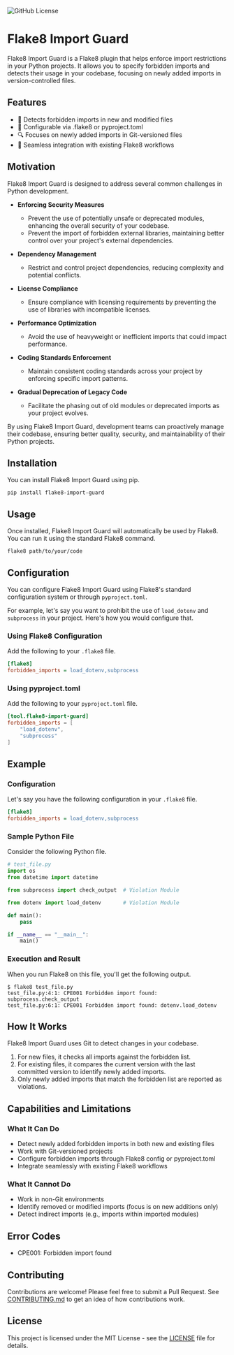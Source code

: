 
![GitHub License](https://img.shields.io/github/license/K-dash/flake8-import-guard)

# Flake8 Import Guard

Flake8 Import Guard is a Flake8 plugin that helps enforce import restrictions in your Python projects. It allows you to specify forbidden imports and detects their usage in your codebase, focusing on newly added imports in version-controlled files.

## Features

- 🚫 Detects forbidden imports in new and modified files
- 🔧 Configurable via .flake8 or pyproject.toml
- 🔍 Focuses on newly added imports in Git-versioned files
- 🔗 Seamless integration with existing Flake8 workflows

## Motivation

Flake8 Import Guard is designed to address several common challenges in Python development.

- **Enforcing Security Measures**
    - Prevent the use of potentially unsafe or deprecated modules, enhancing the overall security of your codebase.
    - Prevent the import of forbidden external libraries, maintaining better control over your project's external dependencies.

- **Dependency Management**
    - Restrict and control project dependencies, reducing complexity and potential conflicts.

- **License Compliance**
    - Ensure compliance with licensing requirements by preventing the use of libraries with incompatible licenses.

- **Performance Optimization**
    - Avoid the use of heavyweight or inefficient imports that could impact performance.

- **Coding Standards Enforcement**
    - Maintain consistent coding standards across your project by enforcing specific import patterns.

- **Gradual Deprecation of Legacy Code**
    - Facilitate the phasing out of old modules or deprecated imports as your project evolves.

By using Flake8 Import Guard, development teams can proactively manage their codebase, ensuring better quality, security, and maintainability of their Python projects.

## Installation

You can install Flake8 Import Guard using pip.

```
pip install flake8-import-guard
```

## Usage

Once installed, Flake8 Import Guard will automatically be used by Flake8. You can run it using the standard Flake8 command.

```
flake8 path/to/your/code
```

## Configuration

You can configure Flake8 Import Guard using Flake8's standard configuration system or through `pyproject.toml`.

For example, let's say you want to prohibit the use of `load_dotenv` and `subprocess` in your project. Here's how you would configure that.

### Using Flake8 Configuration

Add the following to your `.flake8` file.

```ini
[flake8]
forbidden_imports = load_dotenv,subprocess
```

### Using pyproject.toml

Add the following to your `pyproject.toml` file.

```toml
[tool.flake8-import-guard]
forbidden_imports = [
    "load_dotenv",
    "subprocess"
]
```

## Example

### Configuration

Let's say you have the following configuration in your `.flake8` file.

```ini
[flake8]
forbidden_imports = load_dotenv,subprocess
```

### Sample Python File

Consider the following Python file.

```python
# test_file.py
import os
from datetime import datetime

from subprocess import check_output  # Violation Module

from dotenv import load_dotenv       # Violation Module

def main():
    pass

if __name__ == "__main__":
    main()
```

### Execution and Result

When you run Flake8 on this file, you'll get the following output.

```console
$ flake8 test_file.py
test_file.py:4:1: CPE001 Forbidden import found: subprocess.check_output
test_file.py:6:1: CPE001 Forbidden import found: dotenv.load_dotenv
```

## How It Works

Flake8 Import Guard uses Git to detect changes in your codebase.

1. For new files, it checks all imports against the forbidden list.
2. For existing files, it compares the current version with the last committed version to identify newly added imports.
3. Only newly added imports that match the forbidden list are reported as violations.

## Capabilities and Limitations

### What It Can Do

- Detect newly added forbidden imports in both new and existing files
- Work with Git-versioned projects
- Configure forbidden imports through Flake8 config or pyproject.toml
- Integrate seamlessly with existing Flake8 workflows

### What It Cannot Do

- Work in non-Git environments
- Identify removed or modified imports (focus is on new additions only)
- Detect indirect imports (e.g., imports within imported modules)

## Error Codes

- CPE001: Forbidden import found

## Contributing

Contributions are welcome! Please feel free to submit a Pull Request.
See [CONTRIBUTING.md](https://github.com/K-dash/flake8-import-guard/blob/main/CONTRIBUTING.md) to get an idea of how contributions work.

## License

This project is licensed under the MIT License - see the [LICENSE](LICENSE) file for details.
